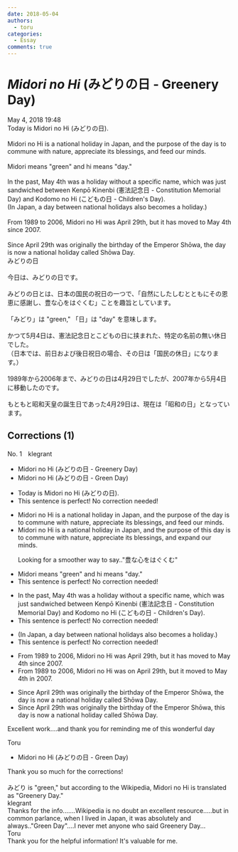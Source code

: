 ```yaml
---
date: 2018-05-04
authors:
  - toru
categories:
  - Essay
comments: true
---
```


# <strong><em>Midori no Hi</strong></em> (みどりの日 - Greenery Day)
<div class="date">May 4, 2018 19:48</div>
<div id="post"><div id="body_show_ori">
Today is Midori no Hi (みどりの日).<br/><br/>Midori no Hi is a national holiday in Japan, and the purpose of the day is to commune with nature, appreciate its blessings, and feed our minds.<br/><br/>Midori means "green" and hi means "day."<br/><br/>In the past, May 4th was a holiday without a specific name, which was just sandwiched between Kenpō Kinenbi (憲法記念日 - Constitution Memorial Day) and Kodomo no Hi (こどもの日 - Children's Day).<br/>(In Japan, a day between national holidays also becomes a holiday.)<br/><br/>From 1989 to 2006, Midori no Hi was April 29th, but it has moved to May 4th since 2007.<br/><br/>Since April 29th was originally the birthday of the Emperor Shōwa, the day is now a national holiday called Shōwa Day.
</div></div>

<!-- more -->

<div id="post_ja"><div id="body_show_mo">
みどりの日<br/><br/>今日は、みどりの日です。<br/><br/>みどりの日とは、日本の国民の祝日の一つで、「自然にしたしむとともにその恩恵に感謝し、豊な心をはぐくむ」ことを趣旨としています。<br/><br/>「みどり」は "green," 「日」は "day" を意味します。<br/><br/>かつて5月4日は、憲法記念日とこどもの日に挟まれた、特定の名前の無い休日でした。<br/>（日本では、前日および後日祝日の場合、その日は「国民の休日」になります。）<br/><br/>1989年から2006年まで、みどりの日は4月29日でしたが、2007年から5月4日に移動したのです。<br/><br/>もともと昭和天皇の誕生日であった4月29日は、現在は「昭和の日」となっています。
</div></div>

## Corrections (1)
<div id="block"><div class="first_name"> No. 1　<span class="just_name">klegrant</span></div><div id="block2">
<ul class="correction_field">
<li class="incorrect">Midori no Hi (みどりの日 - Greenery Day)</li>
<li class="corrected correct">
Midori no Hi (みどりの日 - Green Day)
</li>
</ul>
<ul class="correction_field">
<li class="incorrect">Today is Midori no Hi (みどりの日).</li>
<li class="corrected perfect">This sentence is perfect! No correction needed!</li>
</ul>
<ul class="correction_field">
<li class="incorrect">Midori no Hi is a national holiday in Japan, and the purpose of the day is to commune with nature, appreciate its blessings, and feed our minds.</li>
<li class="corrected correct">
Midori no Hi is a national holiday in Japan, and the purpose of this day is to commune with nature, appreciate its blessings, and expand our minds.
<p class="correction_comment">Looking for a smoother way to say.."豊な心をはぐくむ"</p>
</li>
</ul>
<ul class="correction_field">
<li class="incorrect">Midori means "green" and hi means "day."</li>
<li class="corrected perfect">This sentence is perfect! No correction needed!</li>
</ul>
<ul class="correction_field">
<li class="incorrect">In the past, May 4th was a holiday without a specific name, which was just sandwiched between Kenpō Kinenbi (憲法記念日 - Constitution Memorial Day) and Kodomo no Hi (こどもの日 - Children's Day).</li>
<li class="corrected perfect">This sentence is perfect! No correction needed!</li>
</ul>
<ul class="correction_field">
<li class="incorrect">(In Japan, a day between national holidays also becomes a holiday.)</li>
<li class="corrected perfect">This sentence is perfect! No correction needed!</li>
</ul>
<ul class="correction_field">
<li class="incorrect">From 1989 to 2006, Midori no Hi was April 29th, but it has moved to May 4th since 2007.</li>
<li class="corrected correct">
From 1989 to 2006, Midori no Hi was on April 29th, but it moved to May 4th in 2007.
</li>
</ul>
<ul class="correction_field">
<li class="incorrect">Since April 29th was originally the birthday of the Emperor Shōwa, the day is now a national holiday called Shōwa Day.</li>
<li class="corrected correct">
Since April 29th was originally the birthday of the Emperor Shōwa, this day is now a national holiday called Shōwa Day.
</li>
</ul>
<p class="comment_small">
 Excellent work....and thank you for reminding me of this wonderful day
</p>

</div><div class="name"><span class="just_name">Toru</span><br><div class="quote_field"><ul class="correction_field">
<li class="corrected correct">
Midori no Hi (みどりの日 - Green Day)
</li>
</ul></div>
Thank you so much for the corrections!<br/><br/>みどり is "green," but according to the Wikipedia, Midori no Hi is translated as "Greenery Day."
</div>
<div class="name"><span class="just_name">klegrant</span><br>
Thanks for the info.......Wikipedia is no doubt an excellent resource.....but in common parlance, when I lived in Japan, it was absolutely and always.."Green Day"....I never met anyone who said Greenery Day...
</div>
<div class="name"><span class="just_name">Toru</span><br>
Thank you for the helpful information! It's valuable for me.
</div>
</div>
